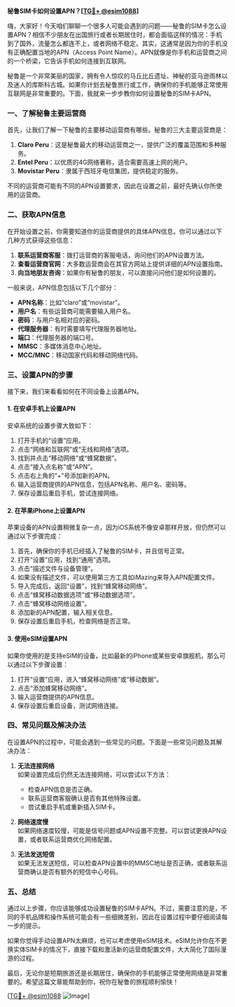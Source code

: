 **秘鲁SIM卡如何设置APN？[[TG💪+ @esim1088](https://t.me/s/esim1088)]**

嗨，大家好！今天咱们聊聊一个很多人可能会遇到的问题——秘鲁的SIM卡怎么设置APN？相信不少朋友在出国旅行或者长期居住时，都会面临这样的情况：手机到了国外，流量怎么都连不上，或者网络不稳定。其实，这通常是因为你的手机没有正确配置当地的APN（Access Point Name）。APN就像是你手机和运营商之间的一个桥梁，它告诉手机如何连接到互联网。

秘鲁是一个非常美丽的国家，拥有令人惊叹的马丘比丘遗址、神秘的亚马逊雨林以及迷人的库斯科古城。如果你计划去秘鲁旅行或工作，确保你的手机能够正常使用互联网是非常重要的。下面，我就来一步步教你如何设置秘鲁的SIM卡APN。

### 一、了解秘鲁主要运营商

首先，让我们了解一下秘鲁的主要移动运营商有哪些。秘鲁的三大主要运营商是：

1. **Claro Peru**：这是秘鲁最大的移动运营商之一，提供广泛的覆盖范围和多种服务。
2. **Entel Peru**：以优质的4G网络著称，适合需要高速上网的用户。
3. **Movistar Peru**：隶属于西班牙电信集团，提供稳定的服务。

不同的运营商可能有不同的APN设置要求，因此在设置之前，最好先确认你所使用的运营商。

### 二、获取APN信息

在开始设置之前，你需要知道你的运营商提供的具体APN信息。你可以通过以下几种方式获得这些信息：

1. **联系运营商客服**：拨打运营商的客服电话，询问他们的APN设置方法。
2. **查看运营商官网**：大多数运营商会在其官方网站上提供详细的APN设置指南。
3. **向当地朋友咨询**：如果你有秘鲁的朋友，可以直接问问他们是如何设置的。

一般来说，APN信息包括以下几个部分：
- **APN名称**：比如“claro”或“movistar”。
- **用户名**：有些运营商可能需要输入用户名。
- **密码**：与用户名相对应的密码。
- **代理服务器**：有时需要填写代理服务器地址。
- **端口**：代理服务器的端口号。
- **MMSC**：多媒体消息中心地址。
- **MCC/MNC**：移动国家代码和移动网络代码。

### 三、设置APN的步骤

接下来，我们来看看如何在不同设备上设置APN。

#### 1. 在安卓手机上设置APN

安卓系统的设置步骤大致如下：

1. 打开手机的“设置”应用。
2. 点击“网络和互联网”或“无线和网络”选项。
3. 找到并点击“移动网络”或“蜂窝数据”。
4. 点击“接入点名称”或“APN”。
5. 点击右上角的“+”号添加新的APN。
6. 输入运营商提供的APN信息，包括APN名称、用户名、密码等。
7. 保存设置后重启手机，尝试连接网络。

#### 2. 在苹果iPhone上设置APN

苹果设备的APN设置稍微复杂一点，因为iOS系统不像安卓那样开放，但仍然可以通过以下步骤完成：

1. 首先，确保你的手机已经插入了秘鲁的SIM卡，并且信号正常。
2. 打开“设置”应用，找到“通用”选项。
3. 点击“描述文件与设备管理”。
4. 如果没有描述文件，可以使用第三方工具如iMazing来导入APN配置文件。
5. 导入完成后，返回“设置”，找到“蜂窝移动网络”。
6. 点击“蜂窝移动数据选项”或“移动数据选项”。
7. 点击“蜂窝移动网络设置”。
8. 添加新的APN配置，输入相关信息。
9. 保存设置后重启手机，检查网络是否正常。

#### 3. 使用eSIM设置APN

如果你使用的是支持eSIM的设备，比如最新的iPhone或某些安卓旗舰机，那么可以通过以下步骤设置：

1. 打开“设置”应用，进入“蜂窝移动网络”或“移动数据”。
2. 点击“添加蜂窝移动网络”。
3. 输入运营商提供的APN信息。
4. 保存设置后重启设备，测试网络连接。

### 四、常见问题及解决办法

在设置APN的过程中，可能会遇到一些常见的问题。下面是一些常见问题及其解决办法：

1. **无法连接网络**  
   如果设置完成后仍然无法连接网络，可以尝试以下方法：
   - 检查APN信息是否正确。
   - 联系运营商客服确认是否有其他特殊设置。
   - 尝试重启手机或重新插入SIM卡。

2. **网络速度慢**  
   如果网络速度较慢，可能是信号问题或APN设置不完整。可以尝试更换APN设置，或者联系运营商优化网络配置。

3. **无法发送短信**  
   如果无法发送短信，可以检查APN设置中的MMSC地址是否正确，或者联系运营商确认是否有额外的短信中心号码。

### 五、总结

通过以上步骤，你应该能够成功设置秘鲁的SIM卡APN。不过，需要注意的是，不同的手机品牌和操作系统可能会有一些细微差别，因此在设置过程中要仔细阅读每一步的提示。

如果你觉得手动设置APN太麻烦，也可以考虑使用eSIM技术。eSIM允许你在不更换实体SIM卡的情况下，直接下载和激活新的运营商配置文件，大大简化了国际漫游的过程。

最后，无论你是短期旅游还是长期居住，确保你的手机能够正常使用网络是非常重要的。希望这篇文章能帮助到你，祝你在秘鲁的旅程顺利愉快！

[[TG💪+ @esim1088](https://t.me/s/esim1088) ![Image](https://i.postimg.cc/4NQfJmqS/Snipaste-2025-05-13-00-14-12.png)]